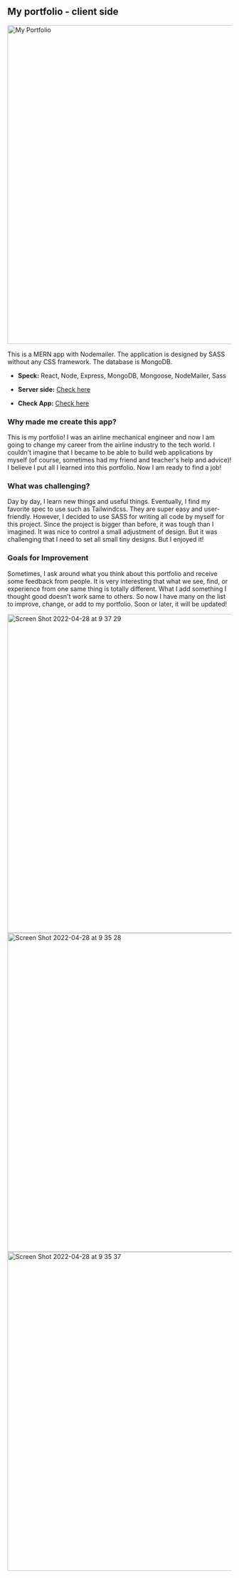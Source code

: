 ## My portfolio - client side

 <img width="715" alt="My Portfolio" src="https://user-images.githubusercontent.com/58070973/157274154-dea593ec-df8c-4707-98a7-dcaf3b614659.png">

This is a MERN app with Nodemailer. The application is designed by SASS without any CSS framework. The database is MongoDB. 

  - **Speck:** React, Node, Express, MongoDB, Mongoose, NodeMailer, Sass
  - **Server side:** [Check here](https://github.com/erika-goodwin/myPortfolio-server/tree/master)
  
  - **Check App:** [Check here](https://erika-poimap.vercel.app/)
  

### Why made me create this app?

This is my portfolio! I was an airline mechanical engineer and now I am going to change my career from the airline industry to the tech world. I couldn't imagine that I became to be able to build web applications by myself (of course, sometimes had my friend and teacher's help and advice)! I believe I put all I learned into this portfolio. Now I am ready to find a job!

### What was challenging?

Day by day, I learn new things and useful things. Eventually, I find my favorite spec to use such as Tailwindcss. They are super easy and user-friendly. However, I decided to use SASS for writing all code by myself for this project. Since the project is bigger than before, it was tough than I imagined. It was nice to control a small adjustment of design. But it was challenging that I need to set all small tiny designs. But I enjoyed it! 

### Goals for Improvement

Sometimes, I ask around what you think about this portfolio and receive some feedback from people. It is very interesting that what we see, find, or experience from one same thing is totally different. What I add something I thought good doesn't work same to others. So now I have many on the list to improve, change, or add to my portfolio. Soon or later, it will be updated!  



<img width="715" alt="Screen Shot 2022-04-28 at 9 37 29" src="https://user-images.githubusercontent.com/58070973/165801750-1156903e-ece2-4132-a42a-8c9500a9aa9d.png">

<img width="715" alt="Screen Shot 2022-04-28 at 9 35 28" src="https://user-images.githubusercontent.com/58070973/165801462-3ac61fe8-ee6e-4e2c-8df7-066bd97d4542.png">

<img width="715" alt="Screen Shot 2022-04-28 at 9 35 37" src="https://user-images.githubusercontent.com/58070973/165801442-1b7ca719-aaf0-4c0b-a0e5-6174f9d63ad0.png">




